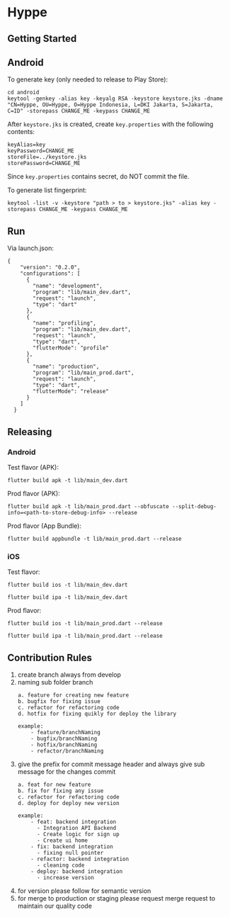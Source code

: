 # Hyppe

## Getting Started

## Android

To generate key (only needed to release to Play Store):

    cd android
    keytool -genkey -alias key -keyalg RSA -keystore keystore.jks -dname "CN=Hyppe, OU=Hyppe, O=Hyppe Indonesia, L=DKI Jakarta, S=Jakarta, C=ID" -storepass CHANGE_ME -keypass CHANGE_ME

After `keystore.jks` is created, create `key.properties` with the following contents:

    keyAlias=key
    keyPassword=CHANGE_ME
    storeFile=../keystore.jks
    storePassword=CHANGE_ME

Since `key.properties` contains secret, do NOT commit the file.

To generate list fingerprint:

    keytool -list -v -keystore "path > to > keystore.jks" -alias key -storepass CHANGE_ME -keypass CHANGE_ME

## Run

Via launch.json:

```
{
    "version": "0.2.0",
    "configurations": [
      {
        "name": "development",
        "program": "lib/main_dev.dart",
        "request": "launch",
        "type": "dart"
      },
      {
        "name": "profiling",
        "program": "lib/main_dev.dart",
        "request": "launch",
        "type": "dart",
        "flutterMode": "profile"
      },
      {
        "name": "production",
        "program": "lib/main_prod.dart",
        "request": "launch",
        "type": "dart",
        "flutterMode": "release"
      }
    ]
  }
```

## Releasing

### Android

Test flavor (APK):

    flutter build apk -t lib/main_dev.dart

Prod flavor (APK):

    flutter build apk -t lib/main_prod.dart --obfuscate --split-debug-info=<path-to-store-debug-info> --release

Prod flavor (App Bundle):

    flutter build appbundle -t lib/main_prod.dart --release

### iOS

Test flavor:

    flutter build ios -t lib/main_dev.dart

    flutter build ipa -t lib/main_dev.dart

Prod flavor:

    flutter build ios -t lib/main_prod.dart --release

    flutter build ipa -t lib/main_prod.dart --release

## Contribution Rules
 1. create branch always from develop
 2. naming sub folder branch
    ```
    a. feature for creating new feature
    b. bugfix for fixing issue
    c. refactor for refactoring code
    d. hotfix for fixing quikly for deploy the library 
    ```
    ```
    example: 
        - feature/branchNaming
        - bugfix/branchNaming
        - hotfix/branchNaming
        - refactor/branchNaming
    ```
 3. give the prefix for commit message header and always give sub message for the changes commit
    ```
    a. feat for new feature
    b. fix for fixing any issue 
    c. refactor for refactoring code 
    d. deploy for deploy new version
    ```
    ```
    example: 
        - feat: backend integration
          - Integration API Backend
          - Create logic for sign up
          - Create ui home
        - fix: backend integration
          - fixing null pointer 
        - refactor: backend integration
          - cleaning code 
        - deploy: backend integration
          - increase version
    ```
 4. for version please follow for semantic version 
 5. for merge to production or staging please request merge request to maintain our quality code 


